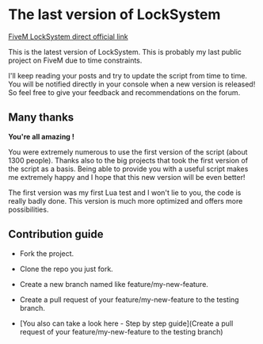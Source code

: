 # The last version of LockSystem

[FiveM LockSystem direct official link](https://forum.fivem.net/t/release-locksystem-v2-0-3-updated-the-07-03-at-11pm/17750)

This is the latest version of LockSystem. This is probably my last public project on FiveM due to time constraints.

I'll keep reading your posts and try to update the script from time to time. You will be notified directly in your console when a new version is released! So feel free to give your feedback and recommendations on the forum.

## Many thanks

**You're all amazing !**

You were extremely numerous to use the first version of the script (about 1300 people). Thanks also to the big projects that took the first version of the script as a basis. Being able to provide you with a useful script makes me extremely happy and I hope that this new version will be even better!

The first version was my first Lua test and I won't lie to you, the code is really badly done. This version is much more optimized and offers more possibilities.

## Contribution guide

- Fork the project.

- Clone the repo you just fork.

- Create a new branch named like feature/my-new-feature.

- Create a pull request of your feature/my-new-feature to the testing branch.

- [You also can take a look here - Step by step guide](Create a pull request of your feature/my-new-feature to the testing branch)
